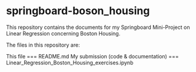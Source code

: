 # springboard-boson_housing

This repository contains the documents for my Springboard Mini-Project on Linear Regression concerning Boston Housing.

The files in this repository are:

This file === README.md
My submission (code & documentation) === Linear_Regression_Boston_Housing_exercises.ipynb
